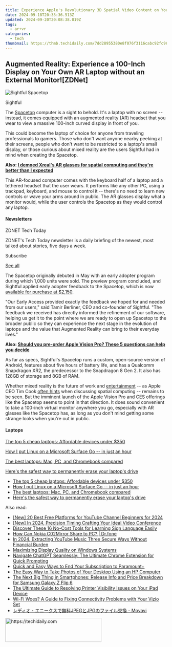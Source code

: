 ```yaml
---
title: Experience Apple's Revolutionary 3D Spatial Video Content on Your Meta Quest 3 - A Step-by-Step Guide | ZDNet
date: 2024-09-18T20:33:36.513Z
updated: 2024-09-20T20:08:38.019Z
tags:
  - ar+vr
categories:
  - tech
thumbnail: https://thmb.techidaily.com/7dd28955380e8f076f3116cabc92fc969f652f83985c018ac1bb6ff108bf9534.jpg
---
```


## Augmented Reality: Experience a 100-Inch Display on Your Own AR Laptop without an External Monitor![ZDNet]

![Sightful Spacetop](https://www.zdnet.com/a/img/resize/7ff64b211bccdae9e023f61cf988dce7f8e58804/2024/01/18/92490641-9e15-4cbc-b3d4-66c68141e43c/spacetop.jpg?auto=webp&width=1280)

Sightful

The [Spacetop](https://sightful.com/) computer is a sight to behold. It's a laptop with no screen -- instead, it comes equipped with an augmented reality (AR) headset that you wear to view a massive 100-inch curved display in front of you. 

This could become the laptop of choice for anyone from traveling professionals to gamers. Those who don't want anyone nearby peeking at their screens, people who don't want to be restricted to a laptop's small display, or those curious about mixed reality are the users Sightful had in mind when creating the Spacetop. 

**Also: [I demoed Xreal's AR glasses for spatial computing and they're better than I expected](https://www.zdnet.com/article/i-demoed-xreals-ar-glasses-for-spatial-computing-and-theyre-better-than-i-expected/)**

This AR-focused computer comes with the keyboard half of a laptop and a tethered headset that the user wears. It performs like any other PC, using a trackpad, keyboard, and mouse to control it -- there's no need to learn new controls or wave your arms around in public. The AR glasses display what a monitor would, while the user controls the Spacetop as they would control any laptop.

#### Newsletters

ZDNET Tech Today

ZDNET's Tech Today newsletter is a daily briefing of the newest, most talked about stories, five days a week.

 Subscribe

[See all](https://www.zdnet.com/newsletters/)

The Spacetop originally debuted in May with an early adopter program during which 1,000 units were sold. The preview program concluded, and Sightful applied early adopter feedback to the Spacetop, which is now [available for purchase at $2,150](https://sightful.com/).

"Our Early Access provided exactly the feedback we hoped for and needed from our users," said Tamir Berliner, CEO and co-founder of Sightful. "The feedback we received has directly informed the refinement of our software, helping us get it to the point where we are ready to open up Spacetop to the broader public so they can experience the next stage in the evolution of laptops and the value that Augmented Reality can bring to their everyday lives."

**Also: [Should you pre-order Apple Vision Pro? These 5 questions can help you decide](https://www.zdnet.com/article/apple-vision-pro-should-you-pre-order/)**

As far as specs, Sightful's Spacetop runs a custom, open-source version of Android, features about five hours of battery life, and has a Qualcomm Snapdragon XR2, the predecessor to the Snapdragon 8 Gen 2\. It also has 128GB of storage and 8GB of RAM. 

Whether mixed reality is the future of work and [entertainment](https://www.zdnet.com/article/apple-is-now-marketing-vision-pro-as-the-ultimate-entertainment-device/) \-- as Apple CEO Tim Cook [often hints](https://www.zdnet.com/article/apple-vision-pro-in-stores-february-2-pre-orders-start-january-19/) when discussing spatial computing -- remains to be seen. But the imminent launch of the Apple Vision Pro and CES offerings like the Spacetop seems to point in that direction. It does sound convenient to take a 100-inch virtual monitor anywhere you go, especially with AR glasses like the Spacetop has, as long as you don't mind getting some strange looks when you're out in public. 

#### Laptops

[The top 5 cheap laptops: Affordable devices under $350](https://www.zdnet.com/article/best-cheap-laptop/ "The top 5 cheap laptops: Affordable devices under $350")

[How I put Linux on a Microsoft Surface Go -- in just an hour](https://www.zdnet.com/article/how-i-put-linux-on-a-microsoft-surface-go-in-just-an-hour/ "How I put Linux on a Microsoft Surface Go -- in just an hour")

[The best laptops: Mac, PC, and Chromebook compared](https://www.zdnet.com/article/best-laptop/ "The best laptops: Mac, PC, and Chromebook compared")

[Here's the safest way to permanently erase your laptop's drive](https://www.zdnet.com/article/wiping-a-windows-laptop-heres-the-safest-free-way-to-erase-your-personal-data/ "Here's the safest way to permanently erase your laptop's drive")

* [The top 5 cheap laptops: Affordable devices under $350](https://www.zdnet.com/article/best-cheap-laptop/ "The top 5 cheap laptops: Affordable devices under $350")
* [How I put Linux on a Microsoft Surface Go -- in just an hour](https://www.zdnet.com/article/how-i-put-linux-on-a-microsoft-surface-go-in-just-an-hour/ "How I put Linux on a Microsoft Surface Go -- in just an hour")
* [The best laptops: Mac, PC, and Chromebook compared](https://www.zdnet.com/article/best-laptop/ "The best laptops: Mac, PC, and Chromebook compared")
* [Here's the safest way to permanently erase your laptop's drive](https://www.zdnet.com/article/wiping-a-windows-laptop-heres-the-safest-free-way-to-erase-your-personal-data/ "Here's the safest way to permanently erase your laptop's drive")

<ins class="adsbygoogle"
     style="display:block"
     data-ad-format="autorelaxed"
     data-ad-client="ca-pub-7571918770474297"
     data-ad-slot="1223367746"></ins>

<ins class="adsbygoogle"
     style="display:block"
     data-ad-client="ca-pub-7571918770474297"
     data-ad-slot="8358498916"
     data-ad-format="auto"
     data-full-width-responsive="true"></ins>

<span class="atpl-alsoreadstyle">Also read:</span>
<div><ul>
<li><a href="https://youtube-lab.techidaily.com/0-best-free-platforms-for-youtube-channel-beginners-for-2024/"><u>[New] 20 Best Free Platforms for YouTube Channel Beginners for 2024</u></a></li>
<li><a href="https://screen-sharing-recording.techidaily.com/new-in-2024-precision-timing-crafting-your-ideal-video-conference/"><u>[New] In 2024, Precision Timing Crafting Your Ideal Video Conference</u></a></li>
<li><a href="https://techno-recovery.techidaily.com/discover-these-16-no-cost-tools-for-learning-sign-language-easily/"><u>Discover These 16 No-Cost Tools for Learning Sign Language Easily</u></a></li>
<li><a href="https://screen-mirror.techidaily.com/how-can-nokia-c02mirror-share-to-pc-drfone-by-drfone-android/"><u>How Can Nokia C02Mirror Share to PC? | Dr.fone</u></a></li>
<li><a href="https://youtube-blog.techidaily.com/24-extracting-youtube-music-three-secure-ways-without-financial-burden/"><u>In 2024, Extracting YouTube Music Three Secure Ways Without Financial Burden</u></a></li>
<li><a href="https://win11.techidaily.com/maximizing-display-quality-on-windows-systems/"><u>Maximizing Display Quality on Windows Systems</u></a></li>
<li><a href="https://tech-revival.techidaily.com/navigate-chatgpt-seamlessly-the-ultimate-chrome-extension-for-quick-prompting/"><u>Navigate ChatGPT Seamlessly: The Ultimate Chrome Extension for Quick Prompting</u></a></li>
<li><a href="https://techno-recovery.techidaily.com/quick-and-easy-ways-to-end-your-subscription-to-paramountplus/"><u>Quick and Easy Ways to End Your Subscription to Paramount+</u></a></li>
<li><a href="https://techno-recovery.techidaily.com/the-easy-way-to-take-photos-of-your-desktop-using-an-hp-computer/"><u>The Easy Way to Take Photos of Your Desktop Using an HP Computer</u></a></li>
<li><a href="https://techno-recovery.techidaily.com/the-next-big-thing-in-smartphones-release-info-and-price-breakdown-for-samsung-galaxy-z-flip-6/"><u>The Next Big Thing in Smartphones: Release Info and Price Breakdown for Samsung Galaxy Z Flip 6</u></a></li>
<li><a href="https://techno-recovery.techidaily.com/the-ultimate-guide-to-resolving-printer-visibility-issues-on-your-ipad-device/"><u>The Ultimate Guide to Resolving Printer Visibility Issues on Your iPad Device</u></a></li>
<li><a href="https://techno-recovery.techidaily.com/wi-fi-woes-a-guide-to-fixing-connectivity-problems-with-your-vizio-set/"><u>Wi-Fi Woes? A Guide to Fixing Connectivity Problems with Your Vizio Set</u></a></li>
<li><a href="https://tech-revival.techidaily.com/jpegjpg-movavi/"><u>レディオ・エニークスで無料JPEGとJPGのファイル交換 - Movavi</u></a></li>
</ul></div>

<!-- affiliate ads begin -->
<a href="https://25home.pxf.io/c/5597632/2148643/16836" target="_top" id="2148643">
  <img src="//a.impactradius-go.com/display-ad/16836-2148643" border="0" alt="https://techidaily.com" width="300" height="75"/>
</a>
<img height="0" width="0" src="https://25home.pxf.io/i/5597632/2148643/16836" style="position:absolute;visibility:hidden;" border="0" />
<!-- affiliate ads end -->

